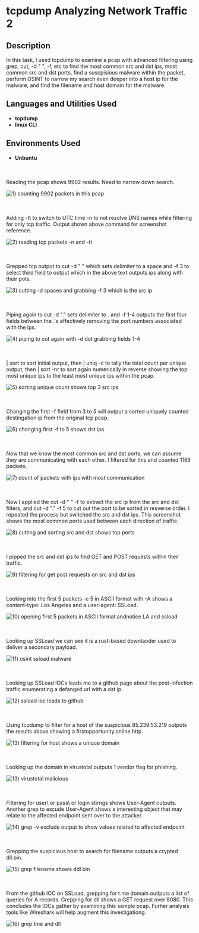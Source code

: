 # tcpdump Analyzing Network Traffic 2

<h2>Description</h2>
In this task, I used tcpdump to examine a pcap with advanced filtering using grep, cut, -d " ", -f, etc to find the most common src and dst ips, most common src and dst ports, find a suscpisious malware within the packet, perform OSINT to narrow my search even deeper into a host ip for the malware, and find the filename and host domain for the malware. 


<h2>Languages and Utilities Used</h2>

- <b>tcpdump</b>
- <b>linux CLI</b>


<h2>Environments Used </h2>

- <b>Unbuntu</b> 

<br />
<br />
Reading the pcap shows 9902 results. Need to narrow down search. 

![1) counting 9902 packets in this pcap ](https://github.com/user-attachments/assets/e15515f5-59a5-4db5-a221-342410d756c8)

<br />
<br />
Adding -tt to switch to UTC time -n to not resolve DNS names while filtering for only tcp traffic. Output shown above command for screenshot reference. 

![2) reading tcp packets -n and -tt](https://github.com/user-attachments/assets/34078e86-b1c4-4a1e-9b48-aa4fbe06f354)

<br />
<br />  
Grepped tcp output to cut -d " " which sets delimiter to a space and -f 3 to select third field to output which in the above text outputs ips along with their pots. 

![3) cutting -d spaces and grabbing -f 3 which is the src ip](https://github.com/user-attachments/assets/356d9b1a-8eb7-4b05-8f97-b537ba5bd816)

<br />
<br />
Piping again to cut -d "." sets delimiter to . and -f 1-4 outputs the first four fields between the .'s effectively removing the port numbers associated with the ips. 

![4) piping to cut again with -d dot grabbing fields 1-4](https://github.com/user-attachments/assets/1d9c73f7-4bb5-4b1b-81ca-51f419a0de6e)

<br />
<br />
| sort to sort initial output, then | uniq -c to tally the total count per unique output, then | sort -nr to sort again numerically in reverse showing the top most unique ips to the least most unique ips within the pcap. 

![5) sorting unique count shows top 3 src ips](https://github.com/user-attachments/assets/9b77c772-4d56-410e-8a08-e7c057c7fcc1)

<br />
<br />
Changing the first -f field from 3 to 5 will output a sorted uniquely counted destingation ip from the original tcp pcap. 

![6) changing first -f to 5 shows dst ips](https://github.com/user-attachments/assets/9be5f428-dfed-4d2a-9af2-6b5aae62d6d1)

<br />
<br />
Now that we know the most common src and dst ports, we can assume they are communicating with each other. I filtered for this and counted 1169 packets.

![7) count of packets with ips with most communication](https://github.com/user-attachments/assets/b7b051be-da26-4e6f-bee4-0584fb759e6f)

<br />
<br />  
Now I applied the cut -d " " -f  to extract the src ip from the src and dst filters, and cut -d "." -f 5 to cut out the port to be sorted in resverse order. I repeated the process but switched the src and dst ips. This screenshot shows the most common ports used between each direction of traffic. 

![8) cutting and sorting src and dst shows top ports](https://github.com/user-attachments/assets/3c30c34a-57b9-458a-81c3-1f79bf18c196)

<br />
<br />
I pipped the src and dst ips to find GET and POST requests within their traffic. 

![9) filtering for get post requests on src and dst ips](https://github.com/user-attachments/assets/dea944f4-5e7d-4e70-b84f-d35453191733)

<br />
<br />
Looking into the first 5 packets -c 5 in ASCII format with -A shows a content-type: Los Angeles and a user-agent: SSLoad.

![10) opening first 5 packets in ASCII format andnotice LA and ssload](https://github.com/user-attachments/assets/529d9428-1295-4994-8532-96f26a8db731)

<br />
<br />
Looking up SSLoad we can see it is a rust-based downlaoder used to deliver a secondary payload. 

![11) osint ssload malware](https://github.com/user-attachments/assets/e3272f1b-4a96-44cf-998a-1c6d4bc51912)

<br />
<br />
Looking up SSLoad IOCs leads me to a github page about the post-infection traffic enumerating a defanged url with a dst ip. 

![12) ssload ioc leads to github ](https://github.com/user-attachments/assets/227403f6-ec2d-468b-9258-3ac6a53e1334)

<br />
<br />  
Using tcpdump to filter for a host of the suspicious 85.239.53.219 outputs the results above showing a firstopportunity.online http. 

![13) filtering for host shows a unique domain](https://github.com/user-attachments/assets/540f10c0-a8a3-4b9a-b769-367cb2200ca5)

<br />
<br />
Looking up the domain in virustotal outputs 1 vendor flag for phishing. 


![13) virustotal malicious](https://github.com/user-attachments/assets/2d570586-a452-4f03-8439-afa0b4f895c7)

<br />
<br />
Filtering for user\ or pass\ or login stirngs shows User-Agent outputs. Another grep to excude User-Agent shows a interesting object that may relate to the affected endpoint sent over to the attacker.

![14) grep -v exclude output to show values related to affected endpoint ](https://github.com/user-attachments/assets/0cb6e87c-338d-4301-9707-a9ce6236c39f)

<br />
<br />
Grepping the suspicious host to search for filename outputs a crypted dll.bin.

![15) grep filename shows ddl bin](https://github.com/user-attachments/assets/e6596fee-734c-4230-be08-890a978092d1)

<br />
<br />
From the github IOC on SSLoad, grepping for t.me domain outlputs a list of queries for A records. Grepping for dll shows a GET request over 8080. This concludes the IOCs gather by examining this sample pcap. Furher analysis tools like Wireshark will help augment this investigationg. 

![16) grep tme and dll](https://github.com/user-attachments/assets/dbc6de33-6bcb-4346-85fd-9c0808299224)

<br />
<br />
